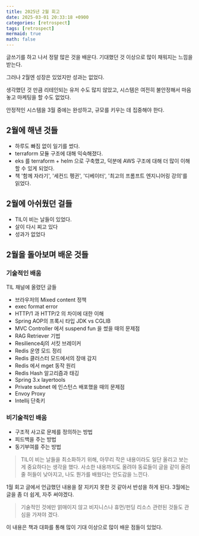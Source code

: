 ```yaml
---
title: 2025년 2월 회고
date: 2025-03-01 20:33:18 +0900
categories: [retrospect]
tags: [retrospect]
mermaid: true
math: false
---
```


글쓰기를 하고 나서 정말 많은 것을 배운다. 기대했던 것 이상으로 많이 채워지는 느낌을 받는다.

그러나 2월엔 성장은 있었지만 성과는 없었다.

생각했던 것 만큼 리테인되는 유저 수도 많지 않았고, 시스템은 여전히 불안정해서 마음 놓고 마케팅을 할 수도 없었다.

안정적인 시스템을 3월 중에는 완성하고, 규모를 키우는 데 집중해야 한다.

## 2월에 해낸 것들

- 하루도 빠짐 없이 일기를 썼다.
- terraform 모듈 구조에 대해 익숙해졌다.
- eks 를 terraform + helm 으로 구축했고, 덕분에 AWS 구조에 대해 더 많이 이해할 수 있게 되었다.
- 책 '함께 자라기', '세컨드 펭귄', '디베이터', '최고의 프롬프트 엔지니어링 강의'를 읽었다.

## 2월에 아쉬웠던 걸들

- TIL이 비는 날들이 있었다.
- 살이 다시 찌고 있다
- 성과가 없었다

## 2월을 돌아보며 배운 것들

### 기술적인 배움

TIL 채널에 올렸던 글들

- 브라우저의 Mixed content 정책
- exec format error
- HTTP/1 과 HTTP/2 의 차이에 대한 이해
- Spring AOP의 프록시 타입 JDK vs CGLIB
- MVC Controller 에서 suspend fun 을 썼을 때의 문제점
- RAG Retriever 기법
- Resilience4j의 서킷 브레이커
- Redis 운영 모드 정리
- Redis 클러스터 모드에서의 장애 감지
- Redis 에서 mget 동작 원리
- Redis Hash 알고리즘과 태깅
- Spring 3.x layertools
- Private subnet 에 인스턴스 배포했을 때의 문제점
- Envoy Proxy
- Intellij 단축키

### 비기술적인 배움

- 구조적 사고로 문제를 정의하는 방법
- 피드백을 주는 방법
- 동기부여를 주는 방법

> TIL이 비는 날들을 최소화하기 위해, 아무리 작은 내용이라도 일단 올리고 보는 게 중요하다는 생각을 했다.
사소한 내용까지도 올려야 동료들이 글을 같이 올려줄 허들이 낮아지고, 나도 뭔가를 배웠다는 안도감을 느낀다.
 
1월 회고 글에서 언급했던 내용을 잘 지키지 못한 것 같아서 반성을 하게 된다. 3월에는 글을 좀 더 쉽게, 자주 써야겠다.

> 기술적인 것에만 얽매이지 않고 비지니스나 휴먼/펀딩 리소스 관련된 것들도 관심을 가져야 겠다.

이 내용은 책과 대화를 통해 많이 기대 이상으로 많이 배운 점들이 있었다.
